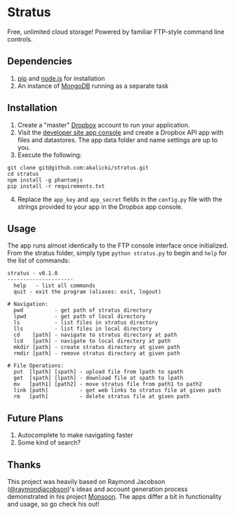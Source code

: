 # Stratus

Free, unlimited cloud storage! Powered by familiar FTP-style command line 
controls.

## Dependencies

1. [pip][pip] and [node.js][npm] for installation
2. An instance of [MongoDB][mongo] running as a separate task

[pip]: https://pypi.python.org/pypi/pip
[npm]: http://nodejs.org/
[mongo]: http://www.mongodb.org/

## Installation

1. Create a "master" [Dropbox][Dropbox] account to run your application.
2. Visit the [developer site app console][developer] and create a Dropbox API 
app with files and datastores. The app data folder and name settings are 
up to you.
3. Execute the following:

 ```
git clone git@github.com:akalicki/stratus.git
cd stratus
npm install -g phantomjs
pip install -r requirements.txt
```

4. Replace the `app_key` and `app_secret` fields in the `config.py` file with 
the strings provided to your app in the Dropbox app console.

[Dropbox]: https://www.dropbox.com/
[developer]: https://www.dropbox.com/developers/apply?cont=/developers/apps

## Usage

The app runs almost identically to the FTP console interface once initialized. 
From the stratus folder, simply type `python stratus.py` to begin and `help` 
for the list of commands:

```
stratus - v0.1.0
---------------------
  help   - list all commands
  quit - exit the program (aliases: exit, logout)

# Navigation:
  pwd          - get path of stratus directory
  lpwd         - get path of local directory
  ls           - list files in stratus directory
  lls          - list files in local directory
  cd    [path] - navigate to stratus directory at path
  lcd   [path] - navigate to local directory at path
  mkdir [path] - create stratus directory at given path
  rmdir [path] - remove stratus directory at given path

# File Operations:
  put  [lpath] [spath] - upload file from lpath to spath
  get  [spath] [lpath] - download file at spath to lpath
  mv   [path1] [path2] - move stratus file from path1 to path2
  link [path]          - get web links to stratus file at given path
  rm   [path]          - delete stratus file at given path
```

## Future Plans

1. Autocomplete to make navigating faster
2. Some kind of search?

## Thanks

This project was heavily based on Raymond Jacobson 
([@raymondjacobson][rayaccount])'s ideas and account generation process 
demonstrated in his project [Monsoon][monsoon]. The apps differ a bit in 
functionality and usage, so go check his out!

[rayaccount]: https://github.com/raymondjacobson
[monsoon]: https://github.com/raymondjacobson/monsoon